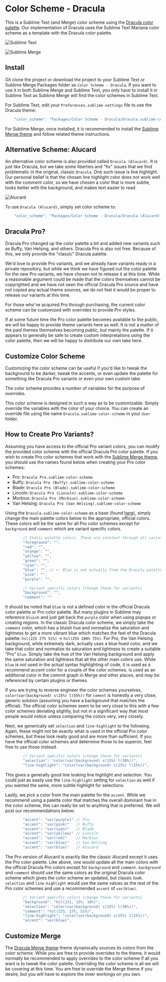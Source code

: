# Color Scheme - Dracula

This is a Sublime Text (and Merge) color scheme using the [Dracula color palette](https://github.com/dracula/dracula-theme).
Our implementation of Dracula uses the Sublime Text Mariana color scheme as a template with the Dracula color palette.

![Sublime Text](screenshots/Text%20-%20Dracula.png)

![Sublime Merge](screenshots/Merge%20-%20Dracula.png)

## Install

Git clone the project or download the project to your Sublime Text or Sublime Merge Packages folder as
`Color Scheme - Dracula`. If you want to use it in both Sublime Merge and Sublime Text, you only have to install it in
Sublime Text as Sublime Merge will find the color schemes in Sublime Text.

For Sublime Text, edit your `Preferences.sublime-settings` file to use the Dracula theme:

```js
    "color_scheme": "Packages/Color Scheme - Dracula/Dracula.sublime-color-scheme",
```

For Sublime Merge, once installed, it is recommended to install the [Sublime Merge theme](https://github.com/facelessuser/merge-dracula-theme)
and follow related theme instructions.

## Alternative Scheme: Alucard

An alternative color scheme is also provided called `Dracula (Alucard)`. It is just like Dracula, but we take some
liberties and "fix" issues that we find problematic in the original, classic `Dracula`. One such issue is line
highlight. Our personal belief is that the chosen line highlight color does not work well with the comment color, so we
have chosen a color that is more subtle, looks better with the background, and makes text easier to read.

![Alucard](screenshots/Text%20-%20Alucard.png)

To use `Dracula (Alucard)`, simply set color scheme to:

```js
    "color_scheme": "Packages/Color Scheme - Dracula/Dracula (Alucard).sublime-color-scheme",
```

## Dracula Pro?

Dracula Pro changed up the color palette a bit and added new variants such as Buffy, Van Helsing, and others. Dracula
Pro is also not free. Because of this, we only provide the "classic" Dracula palette.

We'd love to provide Pro variants, and we already have variants ready in a private repository, but while we think we
have figured out the color palette for the new Pro variants, we have chosen not to release it at this time. While a
reasonable argument could be made that the colors themselves cannot be copyrighted and we have not seen the official
Dracula Pro source and have not copied any actual theme sources, we do not feel it would be proper to release our
variants at this time.

For those who've acquired Pro through purchasing, the current color scheme can be customized with overrides to provide
Pro styles.

If at some future time the Pro color palette becomes available to the public, we will be happy to provide theme
variants here as well. It is not a matter of the paid themes themselves becoming public, but mainly the palette. If
it appears to generally be safe to create custom interpretations using the color palette, then we will be happy to
distribute our own take here.

## Customize Color Scheme

Customizing the color scheme can be useful if you'd like to tweak the background to be darker, tweak the accents, or
even update the palette for something like Dracula Pro variants or even your own custom take.

The color scheme provides a number of variables for the purpose of overrides.

This color scheme is designed in such a way as to be customizable. Simply override the variables with the color of your
choice. You can create an override file using the name `Dracula.sublime-color-scheme` in your `User` folder.

## How to Create Pro Variants?

Assuming you have access to the official Pro variant colors, you can modify the provided color scheme with the official
Dracula Pro color palette. If you wish to create Pro color schemes that work with the [Sublime Merge theme](https://github.com/facelessuser/merge-dracula-theme), you should use the names found below when creating your Pro color schemes:

- Pro: `Dracula Pro.sublime-color-scheme`
- Buffy: `Dracula Pro (Buffy).sublime-color-scheme`
- Blade: `Dracula Pro (Blade).sublime-color-scheme`
- Lincoln: `Dracula Pro (Lincoln).sublime-color-scheme`
- Morbius: `Dracula Pro (Morbius).sublime-color-scheme`
- Van Helsing: `Dracula Pro (Van Helsing).sublime-color-scheme`

Using the `Dracula.sublime-color-scheme` as a base (found [here](https://github.com/facelessuser/sublime-dracula-scheme/blob/master/Dracula.sublime-color-scheme)),
simply change the main palette colors below to the appropriate, official colors. These colors will be the same for all
Pro color schemes except for `background` and `comment` which are variant specific colors.

```js
        // Static palette colors. These are constant through all variations.
        "foreground": "",
        "red": "",
        "orange": "",
        "yellow": "",
        "green": "",
        "cyan": "",
        "blue": "", // <- Blue is not actually from the Dracula palette per se. See below for more info.
        "pink": "",
        "purple": "",

        // Variant specific colors (change these for variants)
        "background": "",
        "comment": ""
```

It should be noted that `blue` is not a defined color in the official Dracula color palette or Pro color palette. But
many plugins in Sublime may reference `bluish` and just get back the `purple` color when using popups or creating
regions. In the classic Dracula color scheme, we simply take the `comment` color, which has a bluish hue and normalize
the saturation and lightness to get a more vibrant blue which matches the feel of the Dracula palette:
`hsl(225 27% 51%)` -> `hsl(255 100% 75%)`. For Pro, the Van Helsing background, while extremely dark, actually uses a
blue hued color, and we take that color and normalize its saturation and lightness to create a suitable "Pro" `blue`.
Simply take the hue of the Van Helsing background and apply the same saturation and lightness that all the other main
colors use. While `blue` is not used in the actual syntax highlighting of code, it is used as a recommend accent color
for a couple of the color schemes, is used as an additional color in the commit graph in Merge and other places, and
may be referenced by certain plugins or themes.

If you are trying to reverse engineer the color schemes yourselves, `color(var(background) s(25%) l(55%))` for `coment`
is honestly a very close, generic solution (assuming you have a background that matches the official). The official
color schemes seem to be very close to this with a few color schemes deviating slightly, but not in a significant way
that most people would notice unless comparing the colors very, very closely.

Next, we generically set `selection` and `line-highlight` to the following. Again, these might not be exactly what is
used in the official Pro color schemes, but these look really good and are more than sufficient. If you have the
official color schemes and determine those to be superior, feel free to use those instead.

```js
        // Variant specific colors (change these for variants)
        "selection": "color(var(background) s(15%) l(30%))",
        "line-highlight": "color(var(background) s(25%) l(25%))",
```

This gives a generally good line looking line highlight and selection. You could just as easily use the `line-highlight`
setting for `selection` as well if you wanted the same, more subtle highlight for selections.

Lastly, we pick a color from the main palette for the `accent`. While we recommend using a palette color that matches
the overall dominant hue in the color scheme, this can really be set to anything that is preferred. We will post our
recommendations below:

```js
        "accent": "var(purple)" // Pro
        "accent": "var(pink)"   // Buffy
        "accent": "var(cyan)"   // Blade
        "accent": "var(yellow)" // Lincoln
        "accent": "var(red)"    // Morbius
        "accent": "var(blue)"   // Van Helsing
        "accent": "var(blue)"   // Alucard
```

The Pro version of Alucard is exactly like the classic Alucard except it uses the Pro color palette. Like above, one
would update all the main colors with the official Dracula Pro colors except for `background` and `comment`.
`background` and `comment` should use the same colors as the original Dracula color scheme which gives the color scheme
an updated, but classic look. `selection` and `line-highlight` would use the same values as the rest of the Pro color
schemes and use a recommended `accent` of `var(blue)`.

```js
        // Variant specific colors (change these for variants)
        "background": "hsl(231, 15%, 18%)",
        "selection": "color(var(background) s(15%) l(30%))",
        "comment": "hsl(225, 27%, 51%)",
        "line-highlight": "color(var(background) s(25%) l(25%))",
        "accent": "var(blue)",
```

## Customize Merge

The [Dracula Merge theme](https://github.com/facelessuser/merge-dracula-theme) theme dynamically sources its colors
from the color scheme. While you are free to provide overrides to the theme, it would normally be recommended to apply
overrides to the color scheme if all you want is to tweak the color palette. Overriding the color scheme is all we will
be covering at this time. You are free to override the Merge theme if you desire, but you will have to explore the inner
workings on you own.
